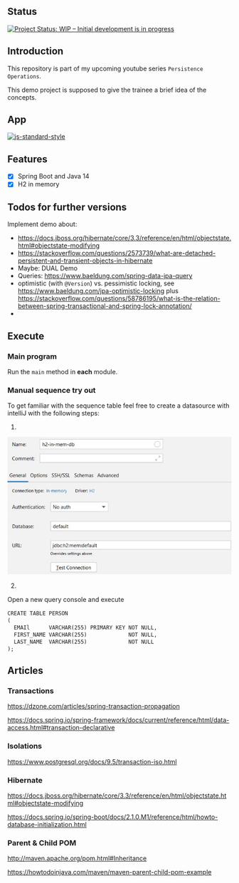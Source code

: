 ## Status

[![Project Status: WIP – Initial development is in progress](https://www.repostatus.org/badges/latest/wip.svg)](https://www.repostatus.org/#wip)

## Introduction

This repository is part of my upcoming youtube series `Persistence Operations`.

This demo project is supposed to give the trainee a brief idea of the concepts.

## App

[![js-standard-style](https://img.shields.io/badge/code%20style-standard-brightgreen.svg?style=flat)]()

## Features

* [x] Spring Boot and Java 14
* [x] H2 in memory

## Todos for further versions

Implement demo about:

- https://docs.jboss.org/hibernate/core/3.3/reference/en/html/objectstate.html#objectstate-modifying
- https://stackoverflow.com/questions/2573739/what-are-detached-persistent-and-transient-objects-in-hibernate
- Maybe: DUAL Demo
- Queries: https://www.baeldung.com/spring-data-jpa-query
- optimistic (with `@Version`) vs. pessimistic locking, see https://www.baeldung.com/jpa-optimistic-locking
  plus https://stackoverflow.com/questions/58786195/what-is-the-relation-between-spring-transactional-and-spring-lock-annotation/
-

## Execute

### Main program

Run the ```main``` method in **each** module.

### Manual sequence try out

To get familiar with the sequence table feel free to create a datasource with intelliJ with the following steps:

1.

![h2 image](img/h2.JPG)

2.

Open a new query console and execute

```h2
CREATE TABLE PERSON
(
  EMAIl      VARCHAR(255) PRIMARY KEY NOT NULL,
  FIRST_NAME VARCHAR(255)             NOT NULL,
  LAST_NAME  VARCHAR(255)             NOT NULL
);
```

## Articles

### Transactions

https://dzone.com/articles/spring-transaction-propagation

https://docs.spring.io/spring-framework/docs/current/reference/html/data-access.html#transaction-declarative

### Isolations

https://www.postgresql.org/docs/9.5/transaction-iso.html

### Hibernate

https://docs.jboss.org/hibernate/core/3.3/reference/en/html/objectstate.html#objectstate-modifying

https://docs.spring.io/spring-boot/docs/2.1.0.M1/reference/html/howto-database-initialization.html

### Parent & Child POM

http://maven.apache.org/pom.html#Inheritance

https://howtodoinjava.com/maven/maven-parent-child-pom-example
